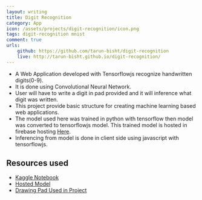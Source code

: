 ```yaml
---
layout: writing
title: Digit Recognition
category: App
icon: /assets/projects/digit-recognition/icon.png
tags: digit-recognition mnist 
comment: true
urls:
    github: https://github.com/tarun-bisht/digit-recognition
    live: http://tarun-bisht.github.io/digit-recognition/
---
```


- A Web Application developed with Tensorflowjs recognize handwritten digits(0-9).
- It is done using Convolutional Neural Network. 
- User will have to write a digit in pad provided and it will inference what digit was written. 
- This project provide basic structure for creating machine learning based web applications.
- The model used here was trained in python with tensorflow then model was converted to tensorflowjs model. This trained model is hosted in firebase hosting [Here](https://models-lib.web.app/models/mnist_digits/model.json).
- Inferencing from model is done in client side using javascript with tensorflowjs.

## Resources used
- [Kaggle Notebook](https://www.kaggle.com/tarunbisht11/mnist-digit-recognition-convnet-with-leakyrelu)
- [Hosted Model](https://models-lib.web.app/models/mnist_digits/model.json)
- [Drawing Pad Used in Project](https://github.com/tarun-bisht/SimpleDrawingPad)